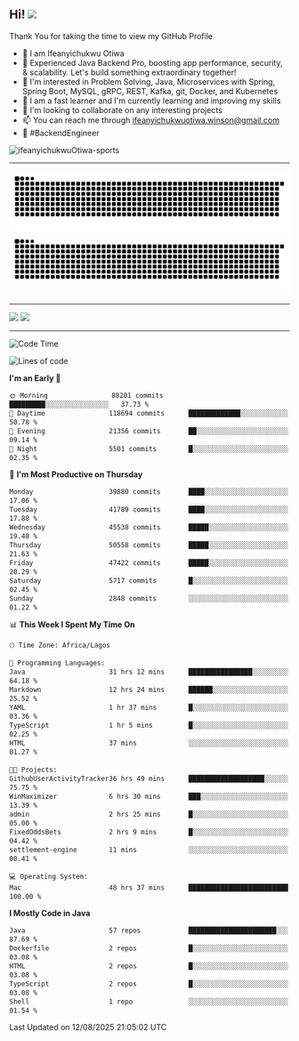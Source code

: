 <!-- BLOG-POST-LIST:START --><!-- BLOG-POST-LIST:END -->

## Hi! <img src="https://media.giphy.com/media/hvRJCLFzcasrR4ia7z/giphy.gif" width="4%"> 

Thank You for taking the time to view my GitHub Profile

- 👋 I am Ifeanyichukwu Otiwa
- 🚀 Experienced Java Backend Pro, boosting app performance, security, & scalability. Let's build something extraordinary together!
- 👀 I'm interested in Problem Solving, Java, Microservices with Spring, Spring Boot, MySQL, gRPC, REST, Kafka, git, Docker, and Kubernetes
- 🌱 I am a fast learner and I'm currently learning and improving my skills
- 💞️ I'm looking to collaborate on any interesting projects
- 📫 You can reach me through ifeanyichukwuotiwa.winson@gmail.com
- 🚀 #BackendEngineer

<p align="left" marginTop="10px"> <img src="https://komarev.com/ghpvc/?username=ifeanyichukwuOtiwa-sports&label=Profile%20views&color=0e75b6&style=for-the-badge" alt="ifeanyichukwuOtiwa-sports" /> </p>

***

<!--🐍📈SNAKEGRAPH / 🌐WEBSITE: https://github.com/Platane/snk -->
![github contribution grid snake animation](https://raw.githubusercontent.com/ifeanyichukwuOtiwa-sports/ifeanyichukwuOtiwa-sports/output/github-contribution-grid-snake-dark.svg#gh-dark-mode-only)![github contribution grid snake animation](https://raw.githubusercontent.com/ifeanyichukwuOtiwa-sports/ifeanyichukwuOtiwa-sports/output/github-contribution-grid-snake.svg#gh-light-mode-only)

***

<p float="left">
  <img float="left" src="https://github-readme-stats.vercel.app/api?username=ifeanyichukwuOtiwa-sports&count_private=true&include_all_commits=true&theme=react&show_icons=true" />
  <img float="right" src="https://github-readme-stats.vercel.app/api/top-langs/?username=ifeanyichukwuOtiwa-sports&layout=compact&show_icons=true&theme=react" /> 
</p>

***



<!--START_SECTION:waka-->
![Code Time](http://img.shields.io/badge/Code%20Time-4%2C090%20hrs%2045%20mins-blue)

![Lines of code](https://img.shields.io/badge/From%20Hello%20World%20I%27ve%20Written-63.8%20million%20lines%20of%20code-blue)

**I'm an Early 🐤** 

```text
🌞 Morning                88201 commits       █████████░░░░░░░░░░░░░░░░   37.73 % 
🌆 Daytime                118694 commits      █████████████░░░░░░░░░░░░   50.78 % 
🌃 Evening                21356 commits       ██░░░░░░░░░░░░░░░░░░░░░░░   09.14 % 
🌙 Night                  5501 commits        █░░░░░░░░░░░░░░░░░░░░░░░░   02.35 % 
```
📅 **I'm Most Productive on Thursday** 

```text
Monday                   39880 commits       ████░░░░░░░░░░░░░░░░░░░░░   17.06 % 
Tuesday                  41789 commits       ████░░░░░░░░░░░░░░░░░░░░░   17.88 % 
Wednesday                45538 commits       █████░░░░░░░░░░░░░░░░░░░░   19.48 % 
Thursday                 50558 commits       █████░░░░░░░░░░░░░░░░░░░░   21.63 % 
Friday                   47422 commits       █████░░░░░░░░░░░░░░░░░░░░   20.29 % 
Saturday                 5717 commits        █░░░░░░░░░░░░░░░░░░░░░░░░   02.45 % 
Sunday                   2848 commits        ░░░░░░░░░░░░░░░░░░░░░░░░░   01.22 % 
```


📊 **This Week I Spent My Time On** 

```text
🕑︎ Time Zone: Africa/Lagos

💬 Programming Languages: 
Java                     31 hrs 12 mins      ████████████████░░░░░░░░░   64.18 % 
Markdown                 12 hrs 24 mins      ██████░░░░░░░░░░░░░░░░░░░   25.52 % 
YAML                     1 hr 37 mins        █░░░░░░░░░░░░░░░░░░░░░░░░   03.36 % 
TypeScript               1 hr 5 mins         █░░░░░░░░░░░░░░░░░░░░░░░░   02.25 % 
HTML                     37 mins             ░░░░░░░░░░░░░░░░░░░░░░░░░   01.27 % 

🐱‍💻 Projects: 
GithubUserActivityTracker36 hrs 49 mins      ███████████████████░░░░░░   75.75 % 
WinMaximizer             6 hrs 30 mins       ███░░░░░░░░░░░░░░░░░░░░░░   13.39 % 
admin                    2 hrs 25 mins       █░░░░░░░░░░░░░░░░░░░░░░░░   05.00 % 
FixedOddsBets            2 hrs 9 mins        █░░░░░░░░░░░░░░░░░░░░░░░░   04.42 % 
settlement-engine        11 mins             ░░░░░░░░░░░░░░░░░░░░░░░░░   00.41 % 

💻 Operating System: 
Mac                      48 hrs 37 mins      █████████████████████████   100.00 % 
```

**I Mostly Code in Java** 

```text
Java                     57 repos            ██████████████████████░░░   87.69 % 
Dockerfile               2 repos             █░░░░░░░░░░░░░░░░░░░░░░░░   03.08 % 
HTML                     2 repos             █░░░░░░░░░░░░░░░░░░░░░░░░   03.08 % 
TypeScript               2 repos             █░░░░░░░░░░░░░░░░░░░░░░░░   03.08 % 
Shell                    1 repo              ░░░░░░░░░░░░░░░░░░░░░░░░░   01.54 % 
```




 Last Updated on 12/08/2025 21:05:02 UTC
<!--END_SECTION:waka-->

<!--
<p align="center">
![trophy](https://github-profile-trophy.vercel.app/?username=ifeanyichukwuOtiwa-sports&theme=onedark) (https://github.com/ryo-ma/github-profile-trophy)
</p>
-->

<!---
ifeanyi-otiwa/ifeanyi-otiwa is a ✨ special ✨ repository because its `README.md` (this file) appears on your GitHub profile.
You can click the Preview link to take a look at your changes.
--->

